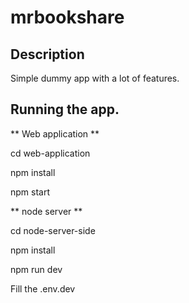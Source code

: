 # mrbookshare

## Description

Simple dummy app with a lot of features.

## Running the app.

** Web application **

cd web-application

npm install

npm start

** node server **

cd node-server-side

npm install

npm run dev

Fill the .env.dev
